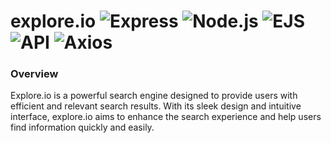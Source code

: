 # explore.io ![Express](https://img.shields.io/badge/express-v4.19.2-blue) ![Node.js](https://img.shields.io/badge/node.js-v20.11.0-green) ![EJS](https://img.shields.io/badge/ejs-v3.1.10-brightgreen) ![API](https://img.shields.io/badge/API-google-blue) ![Axios](https://img.shields.io/badge/axios-v1.6.8-blue)

### Overview
Explore.io is a powerful search engine designed to provide users with efficient and relevant search results. With its sleek design and intuitive interface, explore.io aims to enhance the search experience and help users find information quickly and easily.
